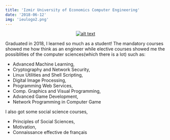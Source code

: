 ```yaml
---
title: 'Izmir University of Economics Computer Engineering'
date: '2018-06-12'
img: 'ieulogo2.png'
---
```


<a href="https://www.ieu.edu.tr/en" style="display: flex; justify-content: center" target="_blank">![alt text][logo]</a>

Graduated in 2018, I learned so much as a student! The mandatory courses
showed me how think as an engineer while elective courses showed me
the possiblities of the computer sciences(which there is a lot) such as:

- Advanced Machine Learning,
- Cryptography and Network Security,
- Linux Utilities and Shell Scripting,
- Digital Image Processing,
- Programming Web Services,
- Comp. Graphics and Visual Programming,
- Advanced Game Development,
- Network Programming in Computer Game

I also got some social science courses,

- Principles of Social Sciences,
- Motivation,
- Connaissance effective de français


[logo]: /images/ieulogo.png "IEU Website"